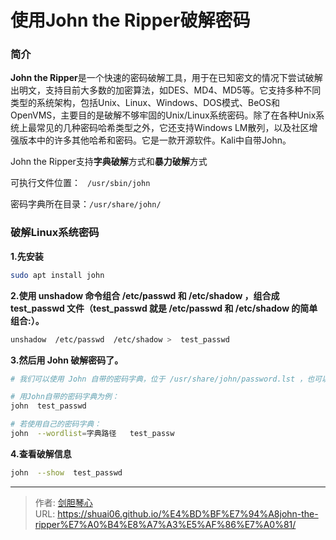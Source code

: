 # 使用John the Ripper破解密码




### 简介

**John the Ripper**是一个快速的密码破解工具，用于在已知密文的情况下尝试破解出明文，支持目前大多数的加密算法，如DES、MD4、MD5等。它支持多种不同类型的系统架构，包括Unix、Linux、Windows、DOS模式、BeOS和OpenVMS，主要目的是破解不够牢固的Unix/Linux系统密码。除了在各种Unix系统上最常见的几种密码哈希类型之外，它还支持Windows LM散列，以及社区增强版本中的许多其他哈希和密码。它是一款开源软件。Kali中自带John。



John the Ripper支持**字典破解**方式和**暴力破解**方式

可执行文件位置： ` /usr/sbin/john`

密码字典所在目录：`/usr/share/john/`





### 破解Linux系统密码

**1.先安装**

```bash
sudo apt install john
```



**2.使用 unshadow 命令组合 /etc/passwd 和 /etc/shadow ，组合成 test_passwd 文件（test_passwd 就是 /etc/passwd 和 /etc/shadow 的简单组合:）。**

```bash
unshadow  /etc/passwd  /etc/shadow >  test_passwd
```



**3.然后用 John 破解密码了。**

```bash
# 我们可以使用 John 自带的密码字典，位于 /usr/share/john/password.lst ，也可以使用我们自己的密码字典。

# 用John自带的密码字典为例：
john  test_passwd

# 若使用自己的密码字典：
john  --wordlist=字典路径   test_passw
```



**4.查看破解信息**

```bash
john  --show  test_passwd
```



---

> 作者: [剑胆琴心](http://geoer.cn)  
> URL: https://shuai06.github.io/%E4%BD%BF%E7%94%A8john-the-ripper%E7%A0%B4%E8%A7%A3%E5%AF%86%E7%A0%81/  

